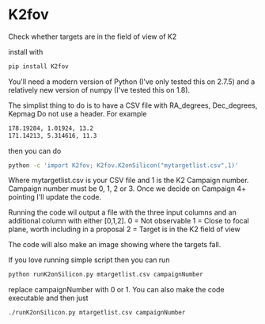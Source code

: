 K2fov
======
Check whether targets are in the field of view of K2

install with
```bash
pip install K2fov
```

You'll need a modern version of Python (I've only tested this on 2.7.5) and a relatively new version of numpy (I've tested this on 1.8).

The simplist thing to do is to have a CSV file with
RA_degrees, Dec_degrees, Kepmag
Do not use a header. For example

```bash
178.19284, 1.01924, 13.2
171.14213, 5.314616, 11.3
```

then you can do
```bash
python -c 'import K2fov; K2fov.K2onSilicon("mytargetlist.csv",1)'
```
Where mytargetlist.csv is your CSV file and 1 is the K2 Campaign number.
Campaign number must be 0, 1, 2 or 3. Once we decide on Campaign 4+ pointing I'll update the code.

Running the code wil output a file with the three input columns and an additional column with either [0,1,2].
0 = Not observable
1 = Close to focal plane, worth including in a proposal
2 = Target is in the K2 field of view

The code will also make an image showing where the targets fall.

If you love running simple script then you can run
```bash
python runK2onSilicon.py mtargetlist.csv campaignNumber
```
replace campaignNumber with 0 or 1. You can also make the code executable and then just
```bash
./runK2onSilicon.py mtargetlist.csv campaignNumber
```

